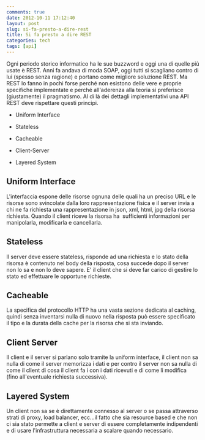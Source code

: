 ```yaml
---
comments: true
date: 2012-10-11 17:12:40
layout: post
slug: si-fa-presto-a-dire-rest
title: Si fa presto a dire REST
categories: tech
tags: [api]
---
```


Ogni periodo storico informatico ha le sue buzzword e oggi una di quelle più usate è REST. Anni fa andava di moda SOAP, oggi tutti si scagliano contro di lui (spesso senza ragione) e portano come migliore soluzione REST. Ma REST lo fanno in pochi forse perché non esistono delle vere e proprie specifiche implementate e perché all'aderenza alla teoria si preferisce (giustamente) il pragmatismo. Al di là dei dettagli implementativi una API REST deve rispettare questi principi.



	
  * Uniform Interface

	
  * Stateless

	
  * Cacheable

	
  * Client-Server

	
  * Layered System




## Uniform Interface


L'interfaccia espone delle risorse ognuna delle quali ha un preciso URL e le risorse sono svincolate dalla loro rappresentazione fisica e il server invia a chi ne fa richiesta una rappresentazione in json, xml, html, jpg della risorsa richiesta. Quando il client riceve la risorsa ha  sufficienti informazioni per manipolarla, modificarla e cancellarla.


## Stateless


Il server deve essere stateless, risponde ad una richiesta e lo stato della risorsa è contenuto nel body della risposta, cosa succede dopo il server non lo sa e non lo deve sapere. E' il client che si deve far carico di gestire lo stato ed effettuare le opportune richieste.


## Cacheable


La specifica del protocollo HTTP ha una vasta sezione dedicata al caching, quindi senza inventarsi nulla di nuovo nella risposta può essere specificato il tipo e la durata della cache per la risorsa che si sta inviando.


## Client Server


Il client e il server si parlano solo tramite la uniform interface, il client non sa nulla di come il server memorizza i dati e per contro il server non sa nulla di come il client di cosa il client fa i con i dati ricevuti e di come li modifica (fino all'eventuale richiesta successiva).


## Layered System


Un client non sa se è direttamente connesso al server o se passa attraverso strati di proxy, load balancer, ecc...il fatto che sia resource based e che non ci sia stato permette a client e server di essere completamente indipendenti e di usare l'infrastruttura necessaria a scalare quando necessario.
